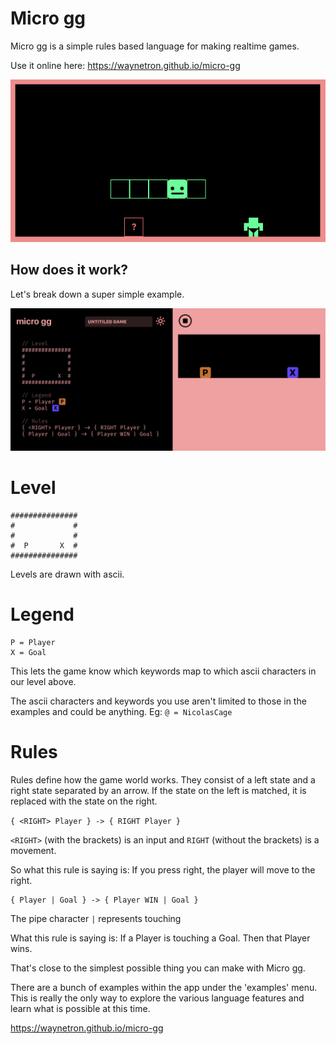 # Micro gg

Micro gg is a simple rules based language for making realtime games.

Use it online here: <https://waynetron.github.io/micro-gg>

![alt text](gifs/simple-platformer-example.gif "Simple platformer example")

## How does it work?

Let's break down a super simple example.

![alt text](gifs/simple-game-screenshot.png "Micro gg screenshot")

# Level
```
###############
#             #
#             #
#  P       X  #
###############
```
Levels are drawn with ascii.


# Legend
```
P = Player
X = Goal
```

This lets the game know which keywords map to which ascii characters in our level above.

The ascii characters and keywords you use aren't limited to those in the examples and could be anything. Eg: ```@ = NicolasCage```


# Rules
Rules define how the game world works. They consist of a left state and a right state separated by an arrow.
If the state on the left is matched, it is replaced with the state on the right.

``` { <RIGHT> Player } -> { RIGHT Player } ```

```<RIGHT>``` (with the brackets) is an input and ```RIGHT``` (without the brackets) is a movement.

So what this rule is saying is: If you press right, the player will move to the right.

```
{ Player | Goal } -> { Player WIN | Goal }
```
The pipe character ```|``` represents touching

What this rule is saying is: If a Player is touching a Goal. Then that Player wins.

That's close to the simplest possible thing you can make with Micro gg.

There are a bunch of examples within the app under the 'examples' menu. This is really the only way to explore the various language features and learn what is possible at this time.

<https://waynetron.github.io/micro-gg>